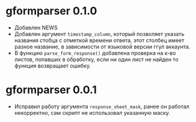 # gformparser 0.1.0

* Добавлен NEWS
* Добавлен аргумент `timestamp_column`, который позволяет указать названия стобца с отметкой времени ответа, этот столбец имеет разное название, в зависимости от языковой версии ггул аккаунта.
* В функцию `parse_form_response()` добавлена проверка на к-во листов, попавших в обработку, если ни один лист не найден то функция возвращает ошибку.

# gformparser 0.0.1

*  Исправил работу аргумента `response_sheet_mask`, ранее он работал некорректно, сам скрипт не использовал указанную маску.
